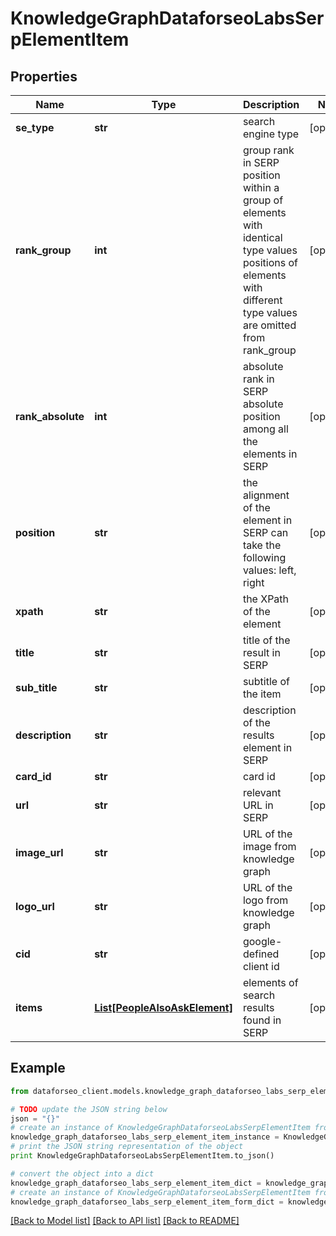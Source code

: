 # KnowledgeGraphDataforseoLabsSerpElementItem


## Properties

Name | Type | Description | Notes
------------ | ------------- | ------------- | -------------
**se_type** | **str** | search engine type | [optional] 
**rank_group** | **int** | group rank in SERP position within a group of elements with identical type values positions of elements with different type values are omitted from rank_group | [optional] 
**rank_absolute** | **int** | absolute rank in SERP absolute position among all the elements in SERP | [optional] 
**position** | **str** | the alignment of the element in SERP can take the following values: left, right | [optional] 
**xpath** | **str** | the XPath of the element | [optional] 
**title** | **str** | title of the result in SERP | [optional] 
**sub_title** | **str** | subtitle of the item | [optional] 
**description** | **str** | description of the results element in SERP | [optional] 
**card_id** | **str** | card id | [optional] 
**url** | **str** | relevant URL in SERP | [optional] 
**image_url** | **str** | URL of the image from knowledge graph | [optional] 
**logo_url** | **str** | URL of the logo from knowledge graph | [optional] 
**cid** | **str** | google-defined client id | [optional] 
**items** | [**List[PeopleAlsoAskElement]**](PeopleAlsoAskElement.md) | elements of search results found in SERP | [optional] 

## Example

```python
from dataforseo_client.models.knowledge_graph_dataforseo_labs_serp_element_item import KnowledgeGraphDataforseoLabsSerpElementItem

# TODO update the JSON string below
json = "{}"
# create an instance of KnowledgeGraphDataforseoLabsSerpElementItem from a JSON string
knowledge_graph_dataforseo_labs_serp_element_item_instance = KnowledgeGraphDataforseoLabsSerpElementItem.from_json(json)
# print the JSON string representation of the object
print KnowledgeGraphDataforseoLabsSerpElementItem.to_json()

# convert the object into a dict
knowledge_graph_dataforseo_labs_serp_element_item_dict = knowledge_graph_dataforseo_labs_serp_element_item_instance.to_dict()
# create an instance of KnowledgeGraphDataforseoLabsSerpElementItem from a dict
knowledge_graph_dataforseo_labs_serp_element_item_form_dict = knowledge_graph_dataforseo_labs_serp_element_item.from_dict(knowledge_graph_dataforseo_labs_serp_element_item_dict)
```
[[Back to Model list]](../README.md#documentation-for-models) [[Back to API list]](../README.md#documentation-for-api-endpoints) [[Back to README]](../README.md)



